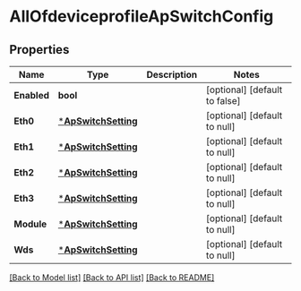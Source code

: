 # AllOfdeviceprofileApSwitchConfig

## Properties
Name | Type | Description | Notes
------------ | ------------- | ------------- | -------------
**Enabled** | **bool** |  | [optional] [default to false]
**Eth0** | [***ApSwitchSetting**](ap_switch_setting.md) |  | [optional] [default to null]
**Eth1** | [***ApSwitchSetting**](ap_switch_setting.md) |  | [optional] [default to null]
**Eth2** | [***ApSwitchSetting**](ap_switch_setting.md) |  | [optional] [default to null]
**Eth3** | [***ApSwitchSetting**](ap_switch_setting.md) |  | [optional] [default to null]
**Module** | [***ApSwitchSetting**](ap_switch_setting.md) |  | [optional] [default to null]
**Wds** | [***ApSwitchSetting**](ap_switch_setting.md) |  | [optional] [default to null]

[[Back to Model list]](../README.md#documentation-for-models) [[Back to API list]](../README.md#documentation-for-api-endpoints) [[Back to README]](../README.md)

